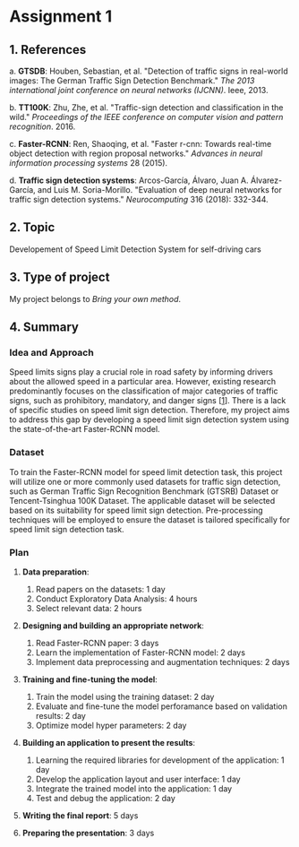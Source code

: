 # Assignment 1

## 1. References

a. **GTSDB**: Houben, Sebastian, et al. "Detection of traffic signs in real-world images: The German Traffic Sign Detection Benchmark." *The 2013 international joint conference on neural networks (IJCNN)*. Ieee, 2013.

b. **TT100K**: Zhu, Zhe, et al. "Traffic-sign detection and classification in the wild." *Proceedings of the IEEE conference on computer vision and pattern recognition*. 2016.

c. **Faster-RCNN**: Ren, Shaoqing, et al. "Faster r-cnn: Towards real-time object detection with region proposal networks." *Advances in neural information processing systems* 28 (2015).

d. **Traffic sign detection systems**: Arcos-García, Álvaro, Juan A. Álvarez-García, and Luis M. Soria-Morillo. "Evaluation of deep neural networks for traffic sign detection systems." *Neurocomputing* 316 (2018): 332-344.

## 2. Topic

Developement of Speed Limit Detection System for self-driving cars

## 3. Type of project

My project belongs to *Bring your own method*.

## 4. Summary

### **Idea and Approach**

Speed limits signs play a crucial role in road safety by informing drivers about the allowed speed in a particular area. However, existing research predominantly focuses on the classification of major categories of traffic signs, such as prohibitory, mandatory, and danger signs [[1](https://www.sciencedirect.com/science/article/pii/S092523121830924X)]. There is a lack of specific studies on speed limit sign detection. Therefore, my project aims to address this gap by developing a speed limit sign detection system using the state-of-the-art Faster-RCNN model.

### **Dataset**

To train the Faster-RCNN model for speed limit detection task, this project will utilize one or more commonly used datasets for traffic sign detection, such as German Traffic Sign Recognition Benchmark (GTSRB) Dataset or Tencent-Tsinghua 100K Dataset. The applicable dataset will be selected based on its suitability for speed limit sign detection. Pre-processing techniques will be employed to ensure the dataset is tailored specifically for speed limit sign detection task.

### **Plan**

1. **Data preparation**: 
   1. Read papers on the datasets: 1 day
   2. Conduct Exploratory Data Analysis: 4 hours
   3. Select relevant data: 2 hours

2. **Designing and building an appropriate network**:

   1. Read Faster-RCNN paper: 3 days
   2. Learn the implementation of Faster-RCNN model: 2 days
   3. Implement data preprocessing and augmentation techniques: 2 days

3. **Training and fine-tuning the model**:

   1. Train the model using the training dataset: 2 day
   2. Evaluate and fine-tune the model perforamance based on validation results: 2 day
   3. Optimize model hyper parameters: 2 day

4. **Building an application to present the results**:

   1. Learning the required libraries for development of the application: 1 day
   2. Develop the application layout and user interface: 1 day
   3. Integrate the trained model into the application: 1 day
   4. Test and debug the application: 2 day

5. **Writing the final report**: 5 days

6. **Preparing the presentation**: 3 days

   



